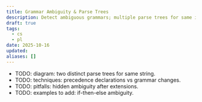 ```yaml
---
title: Grammar Ambiguity & Parse Trees
description: Detect ambiguous grammars; multiple parse trees for same input.
draft: true
tags:
  - cs
  - pl
date: 2025-10-16
updated:
aliases: []
---
```

- TODO: diagram: two distinct parse trees for same string.
- TODO: techniques: precedence declarations vs grammar changes.
- TODO: pitfalls: hidden ambiguity after extensions.
- TODO: examples to add: if-then-else ambiguity.

